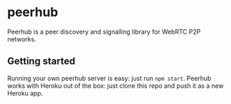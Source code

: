 peerhub
=======

Peerhub is a peer discovery and signalling library for WebRTC P2P networks.

Getting started
---------------
Running your own peerhub server is easy: just run `npm start`. Peerhub works with Heroku out of the box: just clone this repo and push it as a new Heroku app.
